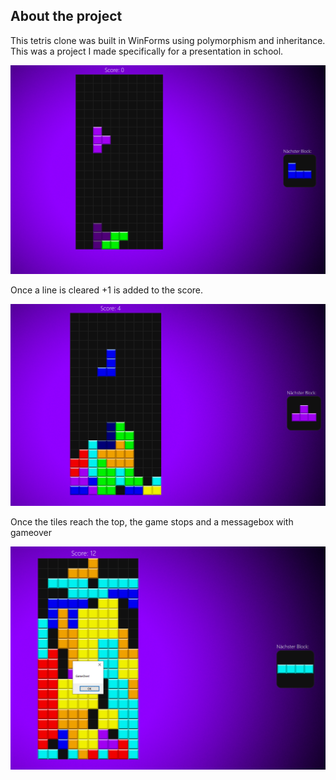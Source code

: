 ## About the project

This tetris clone was built in WinForms using polymorphism and inheritance.
This was a project I made specifically for a presentation in school.

![game image](images/start.PNG?raw=true "game View")

Once a line is cleared +1 is added to the score.

![scoring in game](images/Score.PNG?raw=true "scoring")

Once the tiles reach the top, the game stops and a messagebox with gameover

![game over](images/GameOver.PNG?raw=true "game over")
